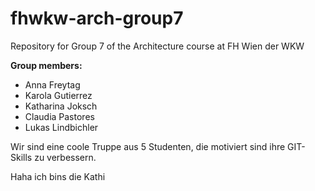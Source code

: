 # fhwkw-arch-group7
Repository for Group 7 of the Architecture course at FH Wien der WKW

<strong>Group members:</strong></br>
<ul>
 <li>Anna Freytag </li>
 <li>Karola Gutierrez</li>
 <li>Katharina Joksch</li>
 <li>Claudia Pastores</li>
 <li>Lukas Lindbichler</li>
</ul>
Wir sind eine
coole Truppe aus 5 Studenten, 
die motiviert sind 
ihre GIT-Skills 
zu verbessern.

Haha ich bins die Kathi
